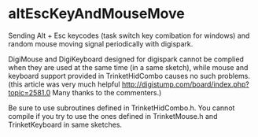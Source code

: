 # altEscKeyAndMouseMove
Sending Alt + Esc keycodes (task switch key comibation for windows) and random mouse moving signal periodically with digispark.

DigiMouse and DigiKeyboard designed for digispark cannot be complied when they are used at the same time (in a same sketch),
while mouse and keyboard support provided in TrinketHidCombo causes no such problems.
(this article was very much helpful http://digistump.com/board/index.php?topic=2581.0 Many thanks to the commenters.)

Be sure to use subroutines defined in TrinketHidCombo.h. You cannot compile if you try to use the ones defined in TrinketMouse.h and TrinketKeyboard in same sketches.
